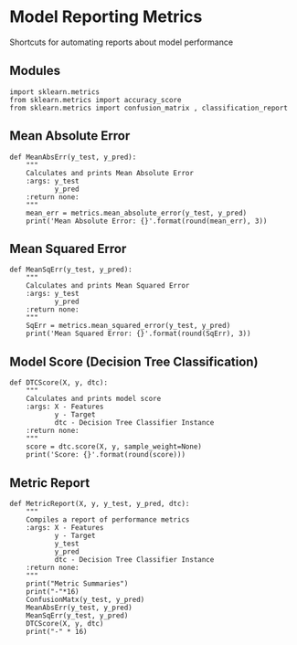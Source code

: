# Model Reporting Metrics
Shortcuts for automating reports about model performance

## Modules
```Python3
import sklearn.metrics
from sklearn.metrics import accuracy_score
from sklearn.metrics import confusion_matrix , classification_report
```
## Mean Absolute Error
```Python3
def MeanAbsErr(y_test, y_pred):
    """
    Calculates and prints Mean Absolute Error
    :args: y_test
           y_pred
    :return none:
    """
    mean_err = metrics.mean_absolute_error(y_test, y_pred)
    print('Mean Absolute Error: {}'.format(round(mean_err), 3))
```
## Mean Squared Error
```Python3
def MeanSqErr(y_test, y_pred):
    """
    Calculates and prints Mean Squared Error
    :args: y_test
           y_pred
    :return none:
    """
    SqErr = metrics.mean_squared_error(y_test, y_pred)
    print('Mean Squared Error: {}'.format(round(SqErr), 3))
```
## Model Score (Decision Tree Classification)
```Python3
def DTCScore(X, y, dtc):
    """
    Calculates and prints model score
    :args: X - Features
           y - Target
           dtc - Decision Tree Classifier Instance
    :return none:
    """
    score = dtc.score(X, y, sample_weight=None)
    print('Score: {}'.format(round(score)))
```
## Metric Report
```Python3
def MetricReport(X, y, y_test, y_pred, dtc):
    """
    Compiles a report of performance metrics
    :args: X - Features
           y - Target
           y_test
           y_pred
           dtc - Decision Tree Classifier Instance
    :return none:
    """
    print("Metric Summaries")
    print("-"*16)
    ConfusionMatx(y_test, y_pred)
    MeanAbsErr(y_test, y_pred)
    MeanSqErr(y_test, y_pred)
    DTCScore(X, y, dtc)
    print("-" * 16)
```
